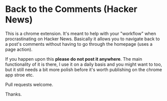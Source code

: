 Back to the Comments (Hacker News)
====================

This is a chrome extension. It's meant to help with your "workflow" when procrastinating on Hacker News. Basically it allows you to navigate back to a post's comments without having to go through the homepage (uses a page action). 

If you happen upon this **please do not post it anywhere**. The main functionality of it is there, I use it on a daily basis and you might want to too, but it still needs a bit more polish before it's worth publishing on the chrome app stroe etc.

Pull requests welcome.

Thanks.
